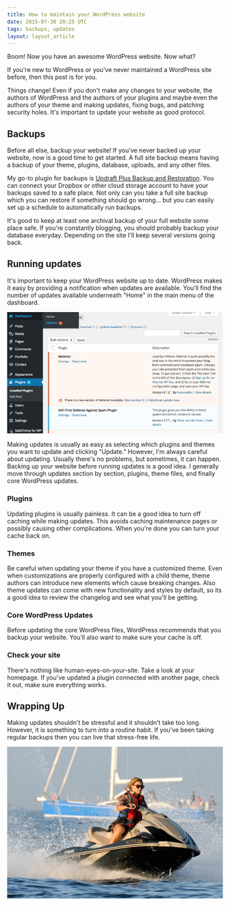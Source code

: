 ```yaml
---
title: How to maintain your WordPress website
date: 2015-07-30 20:25 UTC
tags: backups, updates
layout: layout_article
---
```


<!-- # How to: Take care of your WP Website -->

Boom! Now you have an awesome WordPress website. Now what?

If you're new to WordPress or you've never maintained a WordPress site before, then this post is for you.

Things change! Even if you don't make any changes to your website, the authors of WordPress and the authors of your plugins and maybe even the authors of your theme and making updates, fixing bugs, and patching security holes. It's important to update your website as good protocol.

## Backups

Before all else, backup your website! If you've never backed up your website, now is a good time to get started. A full site backup means having a backup of your theme, plugins, database, uploads, and any other files.

My go-to plugin for backups is <a href="https://wordpress.org/plugins/updraftplus/">Updraft Plus Backup and Restoration</a>. You can connect your Dropbox or other cloud storage account to have your backups saved to a safe place. Not only can you take a full site backup which you can restore if something should go wrong… but you can easily set up a schedule to automatically run backups.

It's good to keep at least one archival backup of your full website some place safe. If you're constantly blogging, you should probably backup your database everyday. Depending on the site I'll keep several versions going back.

## Running updates

It's important to keep your WordPress website up to date. WordPress makes it easy by providing a notification when updates are available. You'll find the number of updates available underneath "Home" in the main menu of the dashboard.

<img src="../images/blog/2015-07-30-how-to-maintain-your-wordpress-site/wp-updates-notification.png" alt="">

Making updates is usually as easy as selecting which plugins and themes you want to update and clicking "Update." However, I'm always careful about updating. Usually there's no problems, but sometimes, it can happen. Backing up your website before running updates is a good idea. I generally move through updates section by section, plugins, theme files, and finally core WordPress updates.

### Plugins
Updating plugins is usually painless. It can be a good idea to turn off caching while making updates. This avoids caching maintenance pages or possibly causing other complications. When you're done you can turn your cache back on.

### Themes
Be careful when updating your theme if you have a customized theme. Even when customizations are properly configured with a child theme, theme authors can introduce new elements which cause breaking changes. Also theme updates can come with new functionality and styles by default, so its a good idea to review the changelog and see what you'll be getting.

### Core WordPress Updates
Before updating the core WordPress files, WordPress recommends that you backup your website. You'll also want to make sure your cache is off.

### Check your site
There's nothing like human-eyes-on-your-site. Take a look at your homepage. If you've updated a plugin connected with another page, check it out, make sure everything works.

## Wrapping Up
Making updates shouldn't be stressful and it shouldn't take too long. However, it is something to turn into a routine habit. If you've been taking regular backups then you can live that stress-free life.

<img src="../images/blog/2015-07-30-how-to-maintain-your-wordpress-site/beyonce.jpg" alt="">
